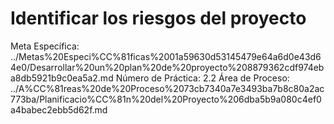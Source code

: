 # Identificar los riesgos del proyecto

Meta Específica: ../Metas%20Especi%CC%81ficas%2001a59630d53145479e64a6d0e43d64e0/Desarrollar%20un%20plan%20de%20proyecto%208879362cdf974eba8db5921b9c0ea5a2.md
Número de Práctica: 2.2
Área de Proceso: ../A%CC%81reas%20de%20Proceso%2073cb7340a7e3493ba7b8c80a2ac773ba/Planificacio%CC%81n%20del%20Proyecto%206dba5b9a080c4ef0a4babec2ebb5d62f.md